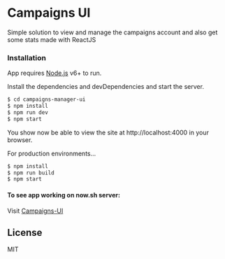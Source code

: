 # Campaigns UI

Simple solution to view and manage the campaigns account and also get some stats made with ReactJS

### Installation

App requires [Node.js](https://nodejs.org/) v6+ to run.

Install the dependencies and devDependencies and start the server.

```sh
$ cd campaigns-manager-ui
$ npm install 
$ npm run dev
$ npm start 
```

You show now be able to view the site at http://localhost:4000 in your browser.


For production environments...

```sh
$ npm install 
$ npm run build
$ npm start 
```

#### To see app working on now.sh server:

Visit [Campaigns-UI](https://campaigns-manager-ui-qlhkwkswqc.now.sh/)

License
----

MIT




